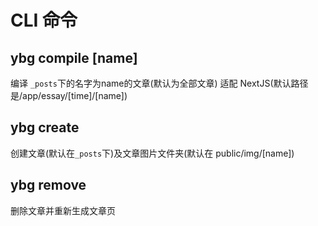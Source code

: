 # CLI 命令

## ybg compile [name]

编译 `_posts`下的名字为name的文章(默认为全部文章)
适配 NextJS(默认路径是/app/essay/[time]/[name])

## ybg create <name>

创建文章(默认在`_posts`下)及文章图片文件夹(默认在 public/img/[name])

## ybg remove <name>

删除文章并重新生成文章页
